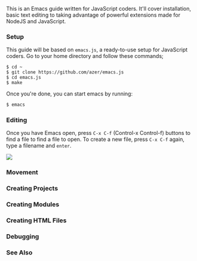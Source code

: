 This is an Emacs guide written for JavaScript coders. It'll cover installation, basic text editing to taking advantage 
of powerful extensions made for NodeJS and JavaScript.

### Setup

This guide will be based on `emacs.js`, a ready-to-use setup for JavaScript coders. Go to your home directory and follow these commands;

```
$ cd ~
$ git clone https://github.com/azer/emacs.js
$ cd emacs.js
$ make
```

Once you're done, you can start emacs by running:

```bash
$ emacs
```

### Editing

Once you have Emacs open, press `C-x C-f` (Control-x Control-f) buttons to find a file to find a file to open. To create a new file, press `C-x C-f` again, type a filename and `enter`.

![](https://dl.dropboxusercontent.com/s/eb9xxqzwydl59fv/emacs-1.png)

### Movement
### Creating Projects
### Creating Modules
### Creating HTML Files
### Debugging
### See Also
